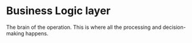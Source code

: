 # Business Logic layer

The brain of the operation. This is where all the processing and decision-making happens.
